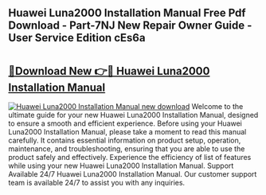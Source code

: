 ## Huawei Luna2000 Installation Manual Free Pdf Download - Part-7NJ New Repair Owner Guide - User Service Edition cEs6a

# <h2><a href="http://cf20029.oget.top/?id=Huawei+Luna2000+Installation+Manual">🔗Download New 👉🔴 Huawei Luna2000 Installation Manual</a></h2>

[![Huawei Luna2000 Installation Manual new download](https://i.imgur.com/5g1atiW.png)](http://cf20029.oget.top/?id=Huawei+Luna2000+Installation+Manual)
Welcome to the ultimate guide for your new Huawei Luna2000 Installation Manual, designed to ensure a smooth and efficient experience. Before using your Huawei Luna2000 Installation Manual, please take a moment to read this manual carefully. It contains essential information on product setup, operation, maintenance, and troubleshooting, ensuring that you are able to use the product safely and effectively. Experience the efficiency of list of features while using your new Huawei Luna2000 Installation Manual. Support Available 24/7 Huawei Luna2000 Installation Manual. Our customer support team is available 24/7 to assist you with any inquiries.
